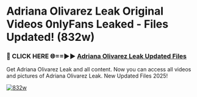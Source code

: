 # Adriana Olivarez Leak Original Videos 0nlyFans Leaked - Files Updated! (832w)

<h3>🔴 CLICK HERE 🌐==►► <a href="https://tinyurl.com/ms9xzufz" rel="nofollow">Adriana Olivarez Leak Updated Files</a></h3>

Get Adriana Olivarez Leak and all content. Now you can access all videos and pictures of Adriana Olivarez Leak. New Updated Files 2025!

[![832w](https://i.imgur.com/PQ7UWWw.gif)](https://tinyurl.com/ms9xzufz)

